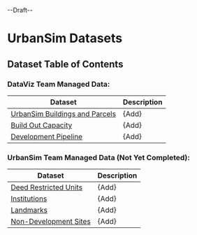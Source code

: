 --Draft--

# UrbanSim Datasets

## Dataset Table of Contents

### DataViz Team Managed Data:
**Dataset**|**Description**
-----|-----
[UrbanSim Buildings and Parcels](urbansim-buildings-parcels.md)|{Add}
[Build Out Capacity](build-out-capacity.md)|{Add}
[Development Pipeline](development-pipeline.md)|{Add}

### UrbanSim Team Managed Data (Not Yet Completed):
**Dataset**|**Description**
-----|-----
[Deed Restricted Units](deed-restricted-units.md)|{Add}
[Institutions](institutions.md)|{Add}
[Landmarks](landmarks.md)|{Add}
[Non-Development Sites](non-development-sites.md)|{Add}


